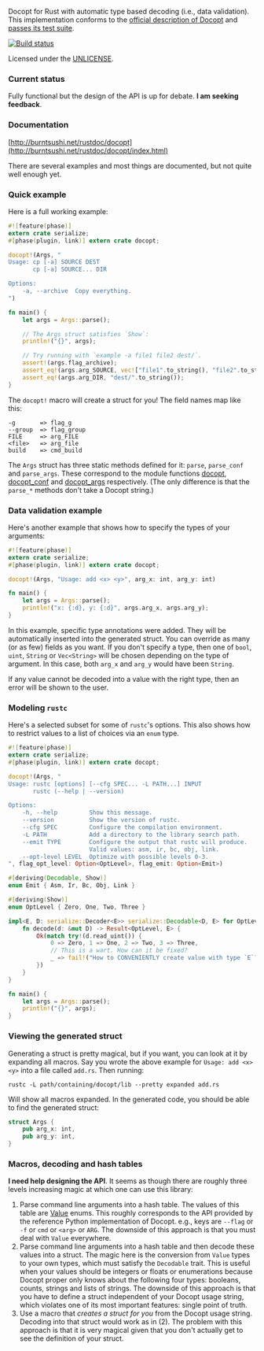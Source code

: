Docopt for Rust with automatic type based decoding (i.e., data validation).
This implementation conforms to the 
[official description of Docopt](http://docopt.org/) and
[passes its test suite](https://github.com/docopt/docopt/pull/201).

[![Build status](https://api.travis-ci.org/BurntSushi/docopt.rs.png)](https://travis-ci.org/BurntSushi/docopt.rs)

Licensed under the [UNLICENSE](http://unlicense.org).


### Current status
Fully functional but the design of the API is up for debate. **I am seeking 
feedback**.


### Documentation

[http://burntsushi.net/rustdoc/docopt](http://burntsushi.net/rustdoc/docopt/index.html)

There are several examples and most things are documented, but not quite well 
enough yet.


### Quick example

Here is a full working example:

```rust
#![feature(phase)]
extern crate serialize;
#[phase(plugin, link)] extern crate docopt;

docopt!(Args, "
Usage: cp [-a] SOURCE DEST
       cp [-a] SOURCE... DIR

Options:
    -a, --archive  Copy everything.
")

fn main() {
    let args = Args::parse();

    // The Args struct satisfies `Show`:
    println!("{}", args);

    // Try running with `example -a file1 file2 dest/`.
    assert!(args.flag_archive);
    assert_eq!(args.arg_SOURCE, vec!["file1".to_string(), "file2".to_string()]);
    assert_eq!(args.arg_DIR, "dest/".to_string());
}
```

The `docopt!` macro will create a struct for you! The field names map like 
this:

```
-g       => flag_g
--group  => flag_group
FILE     => arg_FILE
<file>   => arg_file
build    => cmd_build
```

The `Args` struct has three static methods defined for it: `parse`, 
`parse_conf` and `parse_args`. These correspond to the module functions
[docopt](http://burntsushi.net/rustdoc/docopt/fn.docopt.html),
[docopt_conf](http://burntsushi.net/rustdoc/docopt/fn.docopt_conf.html)
and [docopt_args](http://burntsushi.net/rustdoc/docopt/fn.docopt_args.html)
respectively. (The only difference is that the `parse_*` methods don't
take a Docopt string.)


### Data validation example

Here's another example that shows how to specify the types of your arguments:

```rust
#![feature(phase)]
extern crate serialize;
#[phase(plugin, link)] extern crate docopt;

docopt!(Args, "Usage: add <x> <y>", arg_x: int, arg_y: int)

fn main() {
    let args = Args::parse();
    println!("x: {:d}, y: {:d}", args.arg_x, args.arg_y);
}
```

In this example, specific type annotations were added. They will be 
automatically inserted into the generated struct. You can override as many (or 
as few) fields as you want. If you don't specify a type, then one of `bool`, 
`uint`, `String` or `Vec<String>` will be chosen depending on the type of 
argument. In this case, both `arg_x` and `arg_y` would have been `String`.

If any value cannot be decoded into a value with the right type, then an error 
will be shown to the user.


### Modeling `rustc`

Here's a selected subset for some of `rustc`'s options. This also shows how to 
restrict values to a list of choices via an `enum` type.

```rust
#![feature(phase)]
extern crate serialize;
#[phase(plugin, link)] extern crate docopt;

docopt!(Args, "
Usage: rustc [options] [--cfg SPEC... -L PATH...] INPUT
       rustc (--help | --version)

Options:
    -h, --help         Show this message.
    --version          Show the version of rustc.
    --cfg SPEC         Configure the compilation environment.
    -L PATH            Add a directory to the library search path.
    --emit TYPE        Configure the output that rustc will produce.
                       Valid values: asm, ir, bc, obj, link.
    --opt-level LEVEL  Optimize with possible levels 0-3.
", flag_opt_level: Option<OptLevel>, flag_emit: Option<Emit>)

#[deriving(Decodable, Show)]
enum Emit { Asm, Ir, Bc, Obj, Link }

#[deriving(Show)]
enum OptLevel { Zero, One, Two, Three }

impl<E, D: serialize::Decoder<E>> serialize::Decodable<D, E> for OptLevel {
    fn decode(d: &mut D) -> Result<OptLevel, E> {
        Ok(match try!(d.read_uint()) {
            0 => Zero, 1 => One, 2 => Two, 3 => Three,
            // This is a wart. How can it be fixed?
            _ => fail!("How to CONVENIENTLY create value with type `E`?"),
        })
    }
}

fn main() {
    let args = Args::parse();
    println!("{}", args);
}
```

### Viewing the generated struct

Generating a struct is pretty magical, but if you want, you can look at it by 
expanding all macros. Say you wrote the above example for `Usage: add <x> <y>`
into a file called `add.rs`. Then running:

    rustc -L path/containing/docopt/lib --pretty expanded add.rs

Will show all macros expanded. In the generated code, you should be able to 
find the generated struct:

```rust
struct Args {
    pub arg_x: int,
    pub arg_y: int,
}
```

### Macros, decoding and hash tables

**I need help designing the API**. It seems as though there are roughly three
levels increasing magic at which one can use this library:

1. Parse command line arguments into a hash table. The values of this table
   are [Value](http://burntsushi.net/rustdoc/docopt/type.Value.html) enums.
   This roughly corresponds to the API provided by the reference Python
   implementation of Docopt. e.g., keys are `--flag` or `-f` or `cmd` or
   `<arg>` or `ARG`. The downside of this approach is that you must deal with
   `Value` everywhere.
2. Parse command line arguments into a hash table and then decode these values
   into a struct. The magic here is the conversion from `Value` types to your
   own types, which must satisfy the `Decodable` trait. This is useful when
   your values should be integers or floats or enumerations because Docopt
   proper only knows about the following four types: booleans, counts, strings
   and lists of strings. The downside of this approach is that you have to
   define a struct independent of your Docopt usage string, which violates one
   of its most important features: single point of truth.
3. Use a macro that *creates a struct for you* from the Docopt usage string.
   Decoding into that struct would work as in (2). The problem with this
   approach is that it is very magical given that you don't actually get to
   see the definition of your struct.

